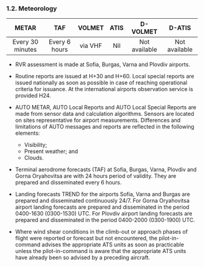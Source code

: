 ### 	1.2. Meteorology

|      METAR       |      TAF      | VOLMET  | ATIS |   D-VOLMET    |    D-ATIS     |
| :--------------: | :-----------: | :-----: | :--: | :-----------: | :-----------: |
| Every 30 minutes | Every 6 hours | via VHF | Nil  | Not available | Not available |

- RVR assessment is made at Sofia, Burgas, Varna and Plovdiv airports. 
- Routine reports  are  issued  at  H+30  and H+60. Local special reports are issued nationally as soon as  possible in case of reaching operational criteria for issuance. At the international airports observation service is provided H24.
- AUTO METAR, AUTO Local Reports and AUTO Local Special Reports are made from sensor data and calculation algorithms. Sensors are located on sites representative for airport measurements. Differences   and limitations of AUTO messages and reports are reflected in the following elements:
  - Visibility;
  - Present weather; and
  - Clouds.
- Terminal aerodrome forecasts  (TAF)  at Sofia, Burgas, Varna, Plovdiv and Gorna Oryahovitsa are with 24  hours  period of validity. They are prepared and disseminated every 6 hours.

- Landing forecasts TREND for the airports Sofia, Varna and Burgas are prepared and disseminated continuously 24/7. For Gorna Oryahovitsa airport  landing  forecasts  are prepared and disseminated  in  the  period  0400-1630 (0300-1530) UTC. For Plovdiv airport landing forecasts are prepared  and disseminated in the period 0400-2000 (0300-1900) UTC.

- Where wind shear conditions in the climb-out or approach phases of flight were reported or forecast   but not encountered, the  pilot-in-command advises the appropriate ATS units as soon as practicable unless the pilot-in-command is aware that the appropriate ATS units have already been so advised by a preceding aircraft.